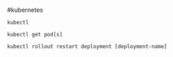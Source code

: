 #kubernetes 

`kubectl`

`kubectl get pod[s]`

`kubectl rollout restart deployment [deployment-name]`
